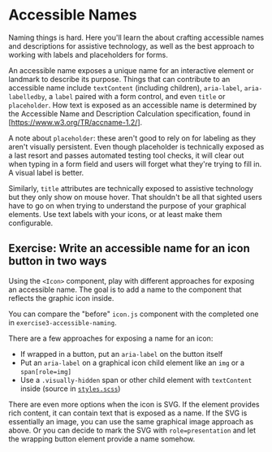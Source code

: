 # Accessible Names

Naming things is hard. Here you'll learn the about crafting accessible names and descriptions for assistive technology, as well as the best approach to working with labels and placeholders for forms.

An accessible name exposes a unique name for an interactive element or landmark to describe its purpose. Things that can contribute to an accessible name include `textContent` (including children), `aria-label`, `aria-labelledby`, a `label` paired with a form control, and even `title` or 
`placeholder`. How text is exposed as an accessible name is determined by the Accessible Name
and Description Calculation specification, found in [https://www.w3.org/TR/accname-1.2/].

A note about `placeholder`: these aren't good to rely on for labeling as they aren't
visually persistent. Even though placeholder is technically exposed as a last resort and passes
automated testing tool checks, it will clear out when typing in a form field and users will forget
what they're trying to fill in. A visual label is better.

Similarly, `title` attributes are technically exposed to assistive technology but they only show
on mouse hover. That shouldn't be all that sighted users have to go on when trying to understand the
purpose of your graphical elements. Use text labels with your icons, or at least make them configurable.

## Exercise: Write an accessible name for an icon button in two ways

Using the `<Icon>` component, play with different approaches for exposing an accessible name.
The goal is to add a name to the component that reflects the graphic icon inside.

You can compare the "before" `icon.js` component with the completed one in `exercise3-accessible-naming`.

There are a few approaches for exposing a name for an icon:

- If wrapped in a button, put an `aria-label` on the button itself
- Put an `aria-label` on a graphical icon child element like an `img` or a `span[role=img]`
- Use a `.visually-hidden` span or other child element with `textContent` inside
(source in [`styles.scss`](https://github.com/marcysutton/testing-accessibility-demos/blob/main/workshop3-semantics-aria/styles.scss#L4))

There are even more options when the icon is SVG. If the element provides rich content, it can
contain text that is exposed as a name. If the SVG is essentially an image, you can use the same
graphical image approach as above. Or you can decide to mark the SVG with `role=presentation` and
let the wrapping button element provide a name somehow.
